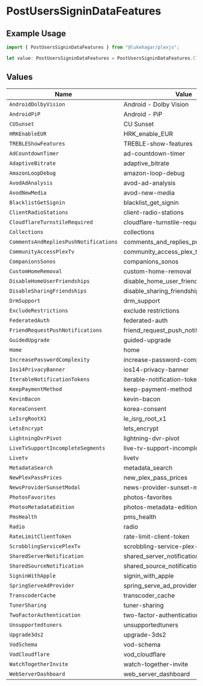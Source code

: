 # PostUsersSigninDataFeatures

## Example Usage

```typescript
import { PostUsersSigninDataFeatures } from "@lukehagar/plexjs";

let value: PostUsersSigninDataFeatures = PostUsersSigninDataFeatures.ClientRadioStations;
```

## Values

| Name                                    | Value                                   |
| --------------------------------------- | --------------------------------------- |
| `AndroidDolbyVision`                    | Android - Dolby Vision                  |
| `AndroidPiP`                            | Android - PiP                           |
| `CUSunset`                              | CU Sunset                               |
| `HRKEnableEUR`                          | HRK_enable_EUR                          |
| `TREBLEShowFeatures`                    | TREBLE-show-features                    |
| `AdCountdownTimer`                      | ad-countdown-timer                      |
| `AdaptiveBitrate`                       | adaptive_bitrate                        |
| `AmazonLoopDebug`                       | amazon-loop-debug                       |
| `AvodAdAnalysis`                        | avod-ad-analysis                        |
| `AvodNewMedia`                          | avod-new-media                          |
| `BlacklistGetSignin`                    | blacklist_get_signin                    |
| `ClientRadioStations`                   | client-radio-stations                   |
| `CloudflareTurnstileRequired`           | cloudflare-turnstile-required           |
| `Collections`                           | collections                             |
| `CommentsAndRepliesPushNotifications`   | comments_and_replies_push_notifications |
| `CommunityAccessPlexTv`                 | community_access_plex_tv                |
| `CompanionsSonos`                       | companions_sonos                        |
| `CustomHomeRemoval`                     | custom-home-removal                     |
| `DisableHomeUserFriendships`            | disable_home_user_friendships           |
| `DisableSharingFriendships`             | disable_sharing_friendships             |
| `DrmSupport`                            | drm_support                             |
| `ExcludeRestrictions`                   | exclude restrictions                    |
| `FederatedAuth`                         | federated-auth                          |
| `FriendRequestPushNotifications`        | friend_request_push_notifications       |
| `GuidedUpgrade`                         | guided-upgrade                          |
| `Home`                                  | home                                    |
| `IncreasePasswordComplexity`            | increase-password-complexity            |
| `Ios14PrivacyBanner`                    | ios14-privacy-banner                    |
| `IterableNotificationTokens`            | iterable-notification-tokens            |
| `KeepPaymentMethod`                     | keep-payment-method                     |
| `KevinBacon`                            | kevin-bacon                             |
| `KoreaConsent`                          | korea-consent                           |
| `LeIsrgRootX1`                          | le_isrg_root_x1                         |
| `LetsEncrypt`                           | lets_encrypt                            |
| `LightningDvrPivot`                     | lightning-dvr-pivot                     |
| `LiveTvSupportIncompleteSegments`       | live-tv-support-incomplete-segments     |
| `Livetv`                                | livetv                                  |
| `MetadataSearch`                        | metadata_search                         |
| `NewPlexPassPrices`                     | new_plex_pass_prices                    |
| `NewsProviderSunsetModal`               | news-provider-sunset-modal              |
| `PhotosFavorites`                       | photos-favorites                        |
| `PhotosMetadataEdition`                 | photos-metadata-edition                 |
| `PmsHealth`                             | pms_health                              |
| `Radio`                                 | radio                                   |
| `RateLimitClientToken`                  | rate-limit-client-token                 |
| `ScrobblingServicePlexTv`               | scrobbling-service-plex-tv              |
| `SharedServerNotification`              | shared_server_notification              |
| `SharedSourceNotification`              | shared_source_notification              |
| `SigninWithApple`                       | signin_with_apple                       |
| `SpringServeAdProvider`                 | spring_serve_ad_provider                |
| `TranscoderCache`                       | transcoder_cache                        |
| `TunerSharing`                          | tuner-sharing                           |
| `TwoFactorAuthentication`               | two-factor-authentication               |
| `Unsupportedtuners`                     | unsupportedtuners                       |
| `Upgrade3ds2`                           | upgrade-3ds2                            |
| `VodSchema`                             | vod-schema                              |
| `VodCloudflare`                         | vod_cloudflare                          |
| `WatchTogetherInvite`                   | watch-together-invite                   |
| `WebServerDashboard`                    | web_server_dashboard                    |